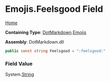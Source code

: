# Emojis\.Feelsgood Field

[Home](../../../README.md)

**Containing Type**: [DotMarkdown](../../README.md)\.[Emojis](../README.md)

**Assembly**: DotMarkdown\.dll

```csharp
public const string Feelsgood = ":feelsgood:"
```

### Field Value

System\.[String](https://docs.microsoft.com/en-us/dotnet/api/system.string)
